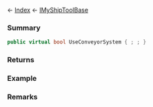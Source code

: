 ← [Index](Api-Index) ← [IMyShipToolBase](Sandbox.ModAPI.Ingame.IMyShipToolBase)

### Summary

```csharp
public virtual bool UseConveyorSystem { ; ; }
```

### Returns

### Example

### Remarks

